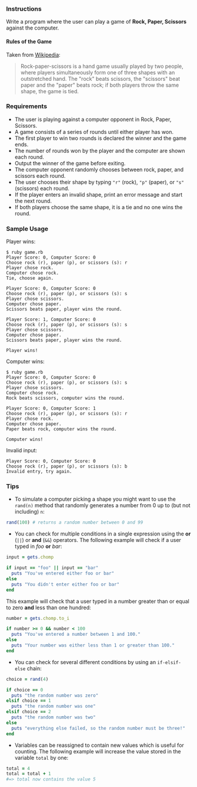 ### Instructions

Write a program where the user can play a game of **Rock, Paper, Scissors** against the computer.

#### Rules of the Game

Taken from [Wikipedia][wikipedia]:

> Rock-paper-scissors is a hand game usually played by two people, where players simultaneously form one of three shapes with an outstretched hand. The "rock" beats scissors, the "scissors" beat paper and the "paper" beats rock; if both players throw the same shape, the game is tied.

### Requirements

* The user is playing against a computer opponent in Rock, Paper, Scissors.
* A game consists of a series of rounds until either player has won.
* The first player to win two rounds is declared the winner and the game ends.
* The number of rounds won by the player and the computer are shown each round.
* Output the winner of the game before exiting.
* The computer opponent randomly chooses between rock, paper, and scissors each round.
* The user chooses their shape by typing `"r"` (rock), `"p"` (paper), or `"s"` (scissors) each round.
* If the player enters an invalid shape, print an error message and start the next round.
* If both players choose the same shape, it is a tie and no one wins the round.

### Sample Usage

Player wins:

```no-highlight
$ ruby game.rb
Player Score: 0, Computer Score: 0
Choose rock (r), paper (p), or scissors (s): r
Player chose rock.
Computer chose rock.
Tie, choose again.

Player Score: 0, Computer Score: 0
Choose rock (r), paper (p), or scissors (s): s
Player chose scissors.
Computer chose paper.
Scissors beats paper, player wins the round.

Player Score: 1, Computer Score: 0
Choose rock (r), paper (p), or scissors (s): s
Player chose scissors.
Computer chose paper.
Scissors beats paper, player wins the round.

Player wins!
```

Computer wins:

```no-highlight
$ ruby game.rb
Player Score: 0, Computer Score: 0
Choose rock (r), paper (p), or scissors (s): s
Player chose scissors.
Computer chose rock.
Rock beats scissors, computer wins the round.

Player Score: 0, Computer Score: 1
Choose rock (r), paper (p), or scissors (s): r
Player chose rock.
Computer chose paper.
Paper beats rock, computer wins the round.

Computer wins!
```

Invalid input:

```no-highlight
Player Score: 0, Computer Score: 0
Choose rock (r), paper (p), or scissors (s): b
Invalid entry, try again.
```

### Tips

* To simulate a computer picking a shape you might want to use the `rand(n)` method that randomly generates a number from 0 up to (but not including) `n`:

```ruby
rand(100) # returns a random number between 0 and 99
```

* You can check for multiple conditions in a single expression using the **or** (`||`) or **and** (`&&`) operators. The following example will check if a user typed in *foo* **or** *bar*:

```ruby
input = gets.chomp

if input == "foo" || input == "bar"
  puts "You've entered either foo or bar"
else
  puts "You didn't enter either foo or bar"
end
```

This example will check that a user typed in a number greater than or equal to zero **and** less than one hundred:

```ruby
number = gets.chomp.to_i

if number >= 0 && number < 100
  puts "You've entered a number between 1 and 100."
else
  puts "Your number was either less than 1 or greater than 100."
end
```

* You can check for several different conditions by using an `if-elsif-else` chain:

```ruby
choice = rand(4)

if choice == 0
  puts "the random number was zero"
elsif choice == 1
  puts "the random number was one"
elsif choice == 2
  puts "the random number was two"
else
  puts "everything else failed, so the random number must be three!"
end
```

* Variables can be reassigned to contain new values which is useful for counting. The following example will increase the value stored in the variable `total` by one:

```ruby
total = 4
total = total + 1
#=> total now contains the value 5
```

[wikipedia]: http://en.wikipedia.org/wiki/Rock-paper-scissors
